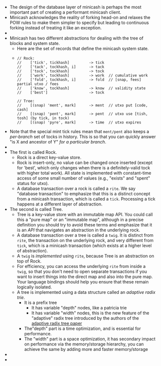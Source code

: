 - The design of the database layer of minicash is perhaps the most important part of creating a performant minicash client.
- Minicash acknowledges the reality of forking head-on and relaxes the POW rules to make them simpler to specify but leading to continuous forking instead of treating it like an exception.
-
- Minicash has two different abstractions for dealing with the tree of blocks and system state.
	- Here are the set of records that define the minicash system state.
	- ```
	  // Rock:                                                                                                                                                                                     
	  //    ['tick', tickhash]         -> tick                                                                                                                                                     
	  //    ['tack', tockhash, i]      -> tack                                                                                                                                                     
	  //    ['tock', tockhash]         -> tock                                                                                                                                                     
	  //    ['work', tockhash]         -> work  // cumulative work                                                                                                                                 
	  //    ['fold', tockhash, i]      -> fold  // [snap, fees]  partial utxo / fees                                                                                                               
	  //    ['know', tockhash]         -> know  // validity state                                                                                                                                  
	  //    ['best']                   -> tock                                                                                                                                                     
	  
	  // Tree:                                                                                                                                                                                     
	  //    [(snap) 'ment', mark]      -> ment  // utxo put [code, cash]                                                                                                                           
	  //    [(snap) 'pent', mark]      -> pent  // utxo use [tish, tosh] (by tick, in tock)                                                                                                        
	  //    [(snap) 'pyre', mark]      -> time  // utxo expires  
	  ```
- Note that the special mint tick rules mean that `ment/pent` also keeps a *per-branch* set of tocks in history. This is so that you can quickly answer "is X and ancestor of Y" *for a particular branch*.
-
- The first is called Rock.
	- Rock is a direct key-value store.
	- Rock is insert-only, no value can be changed once inserted (except for 'best', which only changes when there is a definitely-valid tock with higher total work). All state is implemented with constant-time access of some small number of values (e.g., "exists" and "spent" status for utxo).
	- A database transaction over a rock is called a `rite`. We say "database transaction" to emphasize that this is a distinct concept from a minicash transaction, which is called a `tick`. Processing a tick happens at a different layer of abstraction.
- The second is called Tree.
	- Tree is a key-value store with an immutable map API. You could call this a "pure map" or an "immutable map", although in a precise definition you should try to avoid these terms and emphasize that it is an *API* that navigates an abstraction in the underlying rock.
	- A database transaction over a tree is called a `twig`. It is distinct from `rite`, the transaction on the underlying rock, and very different from `tick`, which is a minicash transaction (which exists at a higher level of abstraction).
	- A `twig` is *implemented* using `rite`, because Tree is an abstraction on top of Rock.
	- For efficiency, you can access the underlying `rite` from inside a `twig`, so that you don't need to open separate transactions if you want to insert things into the direct map and also into the pure map. Your language bindings should help you ensure that these remain logically isolated.
	- A tree is implemented using a data structure called an *adaptive radix trie*.
		- It is a prefix tree
			- It has variable "depth" nodes, like a patricia trie
			- It has variable "width" nodes, this is the new feature of the "adaptive" radix tree introduced by the authors of the [adaptive radix tree paper](https://db.in.tum.de/~leis/papers/ART.pdf)
		- The"depth" part is a time optimization, and is essential for performance.
		- The "width" part is a space optimization, it has secondary impact on performance via the memory/storage hierarchy, you can achieve the same by adding more and faster memory/storage
-
-